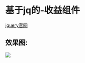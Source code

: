 # 基于jq的-收益组件
[jquery官网](https://jquery.com/)

## 效果图:
![](https://github.com/Lingtian007/Income_analysis_list/tree/main/components/pic/xgt.jpg)